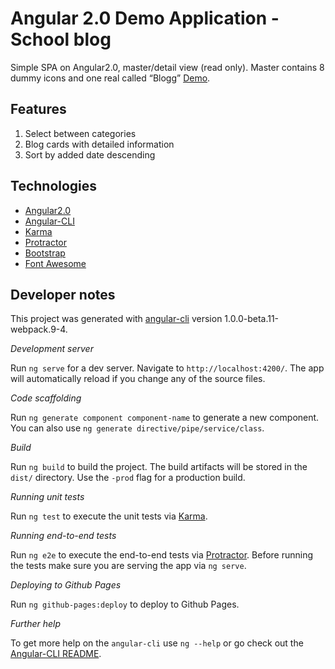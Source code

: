 Angular 2.0 Demo Application - School blog
====================================================

Simple SPA on Angular2.0, master/detail view (read only). Master contains 8 dummy icons and one real called “Blogg” [Demo](https://koa-reports-api.herokuapp.com/swagger/). 

Features
--------

1. Select between categories
2. Blog cards with detailed information
3. Sort by added date descending
  
Technologies
------------

* [Angular2.0](https://angular.io)
* [Angular-CLI](https://github.com/angular/angular-cli)
* [Karma](https://karma-runner.github.io)
* [Protractor](http://www.protractortest.org)
* [Bootstrap](http://getbootstrap.com)
* [Font Awesome](http://fontawesome.io)

Developer notes
---------------

This project was generated with [angular-cli](https://github.com/angular/angular-cli) version 1.0.0-beta.11-webpack.9-4.

*Development server*

Run `ng serve` for a dev server. Navigate to `http://localhost:4200/`. The app will automatically reload if you change any of the source files.

*Code scaffolding*

Run `ng generate component component-name` to generate a new component. You can also use `ng generate directive/pipe/service/class`.

*Build*

Run `ng build` to build the project. The build artifacts will be stored in the `dist/` directory. Use the `-prod` flag for a production build.

*Running unit tests*

Run `ng test` to execute the unit tests via [Karma](https://karma-runner.github.io).

*Running end-to-end tests*

Run `ng e2e` to execute the end-to-end tests via [Protractor](http://www.protractortest.org/).
Before running the tests make sure you are serving the app via `ng serve`.

*Deploying to Github Pages*

Run `ng github-pages:deploy` to deploy to Github Pages.

*Further help*

To get more help on the `angular-cli` use `ng --help` or go check out the [Angular-CLI README](https://github.com/angular/angular-cli/blob/master/README.md).
